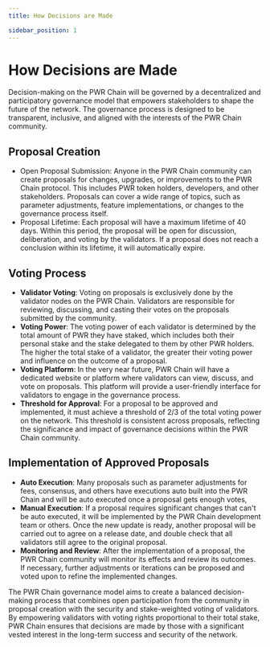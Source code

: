 ```yaml
---
title: How Decisions are Made

sidebar_position: 1
---
```


# How Decisions are Made

Decision-making on the PWR Chain will be governed by a decentralized and participatory governance model that empowers stakeholders to shape the future of the network. The governance process is designed to be transparent, inclusive, and aligned with the interests of the PWR Chain community.

## Proposal Creation

- Open Proposal Submission: Anyone in the PWR Chain community can create proposals for changes, upgrades, or improvements to the PWR Chain protocol. This includes PWR token holders, developers, and other stakeholders. Proposals can cover a wide range of topics, such as parameter adjustments, feature implementations, or changes to the governance process itself.
- Proposal Lifetime: Each proposal will have a maximum lifetime of 40 days. Within this period, the proposal will be open for discussion, deliberation, and voting by the validators. If a proposal does not reach a conclusion within its lifetime, it will automatically expire.

## Voting Process

- **Validator Voting**: Voting on proposals is exclusively done by the validator nodes on the PWR Chain. Validators are responsible for reviewing, discussing, and casting their votes on the proposals submitted by the community.
- **Voting Power**: The voting power of each validator is determined by the total amount of PWR they have staked, which includes both their personal stake and the stake delegated to them by other PWR holders. The higher the total stake of a validator, the greater their voting power and influence on the outcome of a proposal.
- **Voting Platform**: In the very near future, PWR Chain will have a dedicated website or platform where validators can view, discuss, and vote on proposals. This platform will provide a user-friendly interface for validators to engage in the governance process.
- **Threshold for Approval**: For a proposal to be approved and implemented, it must achieve a threshold of 2/3 of the total voting power on the network. This threshold is consistent across proposals, reflecting the significance and impact of governance decisions within the PWR Chain community.

## Implementation of Approved Proposals

- **Auto Execution**: Many proposals such as parameter adjustments for fees, consensus, and others have executions auto built into the PWR Chain and will be auto executed once a proposal gets enough votes,
- **Manual Execution**: If a proposal requires significant changes that can't be auto executed, it will be implemented by the PWR Chain development team or others. Once the new update is ready, another proposal will be carried out to agree on a release date, and double check that all validators still agree to the original proposal.
- **Monitoring and Review**: After the implementation of a proposal, the PWR Chain community will monitor its effects and review its outcomes. If necessary, further adjustments or iterations can be proposed and voted upon to refine the implemented changes.

The PWR Chain governance model aims to create a balanced decision-making process that combines open participation from the community in proposal creation with the security and stake-weighted voting of validators. By empowering validators with voting rights proportional to their total stake, PWR Chain ensures that decisions are made by those with a significant vested interest in the long-term success and security of the network.

